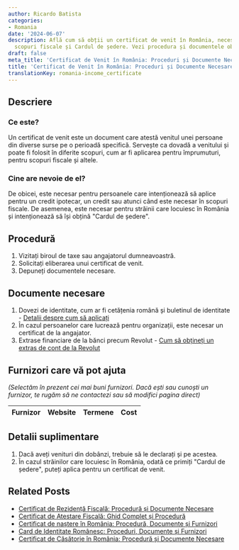 ```yaml
---
author: Ricardo Batista
categories:
- Romania
date: '2024-06-07'
description: Află cum să obții un certificat de venit în România, necesar pentru împrumuturi,
  scopuri fiscale și Cardul de ședere. Vezi procedura și documentele obligatorii.
draft: false
meta_title: 'Certificat de Venit în România: Proceduri și Documente Necesare'
title: 'Certificat de Venit în România: Proceduri și Documente Necesare'
translationKey: romania-income_certificate
---
```



## Descriere
### Ce este?
Un certificat de venit este un document care atestă venitul unei persoane din diverse surse pe o perioadă specifică. Servește ca dovadă a venitului și poate fi folosit în diferite scopuri, cum ar fi aplicarea pentru împrumuturi, pentru scopuri fiscale și altele.

### Cine are nevoie de el?
De obicei, este necesar pentru persoanele care intenționează să aplice pentru un credit ipotecar, un credit sau atunci când este necesar în scopuri fiscale. De asemenea, este necesar pentru străinii care locuiesc în România și intenționează să își obțină "Cardul de ședere".

## Procedură
1. Vizitați biroul de taxe sau angajatorul dumneavoastră.
2. Solicitați eliberarea unui certificat de venit.
3. Depuneți documentele necesare.

## Documente necesare
1. Dovezi de identitate, cum ar fi cetățenia română și buletinul de identitate - [Detalii despre cum să aplicați](http://eudo-citizenship.eu/NationalDB/docs/ROU%20Law%2021-1991%20republished%202010_ENGLISH.pdf)
2. În cazul persoanelor care lucrează pentru organizații, este necesar un certificat de la angajator.
3. Extrase financiare de la bănci precum Revolut - [Cum să obțineți un extras de cont de la Revolut](https://www.revolut.com/help/exploring-revolut/managing-my-account/how-do-i-get-a-statement)

## Furnizori care vă pot ajuta

_(Selectăm în prezent cei mai buni furnizori. Dacă ești sau cunoști un furnizor, te rugăm să ne contactezi sau să modifici pagina direct)_

| Furnizor        |     Website     |     Termene      |       Cost       |
| :-------------: | :-------------: |  :-------------: | :-------------: |

## Detalii suplimentare
1. Dacă aveți venituri din dobânzi, trebuie să le declarați și pe acestea.
2. În cazul străinilor care locuiesc în România, odată ce primiți "Cardul de ședere", puteți aplica pentru un certificat de venit.


## Related Posts

- [Certificat de Rezidență Fiscală: Procedură și Documente Necesare](https://tramitit.com/ro/guides/romania/certificat_fiscal/)
- [Certificat de Atestare Fiscală: Ghid Complet și Procedură](https://tramitit.com/ro/guides/romania/certificat_de_atestare_fiscala/)
- [Certificat de naștere în România: Procedură, Documente și Furnizori](https://tramitit.com/ro/guides/romania/certificat_de_nastere/)
- [Card de Identitate Românesc: Proceduri, Documente și Furnizori](https://tramitit.com/ro/guides/romania/buletin_de_identitate/)
- [Certificat de Căsătorie în România: Procedură și Documente Necesare](https://tramitit.com/ro/guides/romania/certificat_de_casatorie/)